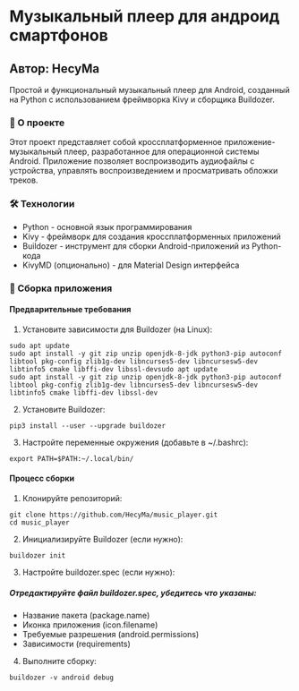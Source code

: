 # Музыкальный плеер для андроид смартфонов
## Автор: HecyMa

Простой и функциональный музыкальный плеер для Android, созданный на Python с использованием фреймворка Kivy и сборщика Buildozer.
### 🚀 О проекте
Этот проект представляет собой кроссплатформенное приложение-музыкальный плеер, разработанное для операционной системы Android. Приложение позволяет воспроизводить аудиофайлы с устройства, управлять воспроизведением и просматривать обложки треков.

### 🛠 Технологии
* Python - основной язык программирования
* Kivy - фреймворк для создания кроссплатформенных приложений
* Buildozer - инструмент для сборки Android-приложений из Python-кода
* KivyMD (опционально) - для Material Design интерфейса

### 🔧 Сборка приложения
#### Предварительные требования
1. Установите зависимости для Buildozer (на Linux):
```
sudo apt update
sudo apt install -y git zip unzip openjdk-8-jdk python3-pip autoconf libtool pkg-config zlib1g-dev libncurses5-dev libncursesw5-dev libtinfo5 cmake libffi-dev libssl-devsudo apt update
sudo apt install -y git zip unzip openjdk-8-jdk python3-pip autoconf libtool pkg-config zlib1g-dev libncurses5-dev libncursesw5-dev libtinfo5 cmake libffi-dev libssl-dev
```
2. Установите Buildozer:
```
pip3 install --user --upgrade buildozer
```
3. Настройте переменные окружения (добавьте в ~/.bashrc):
```
export PATH=$PATH:~/.local/bin/
```

#### Процесс сборки
1. Клонируйте репозиторий:
```
git clone https://github.com/HecyMa/music_player.git
cd music_player
```
2. Инициализируйте Buildozer (если нужно):
```
buildozer init
```
3. Настройте buildozer.spec (если нужно):
##### Отредактируйте файл buildozer.spec, убедитесь что указаны:
* Название пакета (package.name)
* Иконка приложения (icon.filename)
* Требуемые разрешения (android.permissions)
* Зависимости (requirements)
4. Выполните сборку:
```
buildozer -v android debug
```
